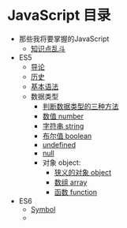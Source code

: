 # JavaScript 目录

* 那些我将要掌握的JavaScript
    * [知识点乱斗](https://github.com/zg-zhang/nokebook/blob/master/JavaScript/0/js-0-000.md)
* ES5
    * [导论](https://github.com/zg-zhang/nokebook/blob/master/JavaScript/1/js-1-000.md)
    * [历史](https://github.com/zg-zhang/nokebook/blob/master/JavaScript/1/js-1-001.md)
    * [基本语法](https://github.com/zg-zhang/nokebook/blob/master/JavaScript/1/js-1-002.md)
    * 数据类型
        * [判断数据类型的三种方法](https://github.com/zg-zhang/nokebook/blob/master/JavaScript/1/js-1-011.md)
        * [数值 number](https://github.com/zg-zhang/nokebook/blob/master/JavaScript/1/js-1-003.md)
        * [字符串 string](https://github.com/zg-zhang/nokebook/blob/master/JavaScript/1/js-1-004.md)
        * [布尔值 boolean](https://github.com/zg-zhang/nokebook/blob/master/JavaScript/1/js-1-005.md)
        * [undefined](https://github.com/zg-zhang/nokebook/blob/master/JavaScript/1/js-1-006.md)
        * [null](https://github.com/zg-zhang/nokebook/blob/master/JavaScript/1/js-1-007.md)
        * 对象 object:
            * [狭义的对象 object](https://github.com/zg-zhang/nokebook/blob/master/JavaScript/1/js-1-008.md)
            * [数组 array](https://github.com/zg-zhang/nokebook/blob/master/JavaScript/1/js-1-009.md)
            * [函数 function](https://github.com/zg-zhang/nokebook/blob/master/JavaScript/1/js-1-010.md)
* ES6
    * [Symbol](https://github.com/zg-zhang/nokebook/blob/master/JavaScript/2/js-2-001.md)
    * []()
